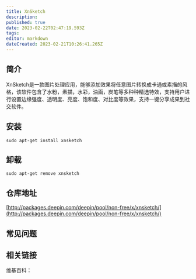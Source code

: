 ```yaml
---
title: XnSketch
description: 
published: true
date: 2023-02-22T02:47:19.593Z
tags: 
editor: markdown
dateCreated: 2023-02-21T10:26:41.265Z
---
```


## 简介

XnSketch是一款图片处理应用，能够添加效果将任意图片转换成卡通或素描的风格，该软件包含了水粉，素描，水彩，油画，炭笔等多种种精选特效，支持用户进行设置边缘强度、透明度、亮度、饱和度、对比度等效果，支持一键分享成果到社交软件。

## 安装

`sudo apt-get install xnsketch`

## 卸载

`sudo apt-get remove xnsketch`

## 仓库地址

[http://packages.deepin.com/deepin/pool/non-free/x/xnsketch/](http://packages.deepin.com/deepin/pool/non-free/x/xnsketch/)

## 常见问题

## 相关链接

维基百科：
